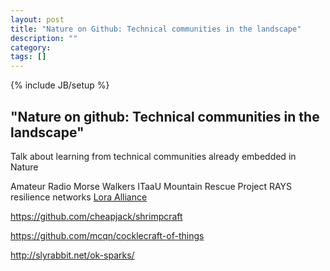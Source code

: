 ```yaml
---
layout: post
title: "Nature on Github: Technical communities in the landscape"
description: ""
category: 
tags: []
---
```

{% include JB/setup %}

<h2>"Nature on github: Technical communities in the landscape"</h2>

Talk about learning from technical communities already embedded in Nature

Amateur Radio Morse Walkers
ITaaU Mountain Rescue Project
RAYS resilience networks
[Lora Alliance](https://www.lora-alliance.org/)


https://github.com/cheapjack/shrimpcraft

https://github.com/mcqn/cocklecraft-of-things

http://slyrabbit.net/ok-sparks/






